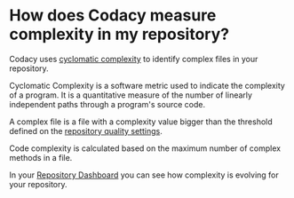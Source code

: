 # How does Codacy measure complexity in my repository?

Codacy uses [cyclomatic complexity](https://en.wikipedia.org/wiki/Cyclomatic_complexity) to identify complex files in your repository.

Cyclomatic Complexity is a software metric used to indicate the complexity of a program. It is a quantitative measure of the number of linearly independent paths through a program's source code.

A complex file is a file with a complexity value bigger than the threshold defined on the [repository quality settings](../../repositories/quality-settings.md).

Code complexity is calculated based on the maximum number of complex methods in a file.

In your [Repository Dashboard](../../repositories/repository-dashboard-overview.md) you can see how complexity is evolving for your repository.
